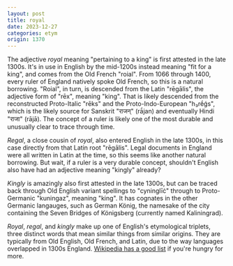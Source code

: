 ```yaml
---
layout: post
title: royal
date: 2023-12-27
categories: etym
origin: 1370
---
```

The adjective *royal* meaning "pertaining to a king" is first attested in the late 1300s. It's in use in English by the mid-1200s instead meaning "fit for a king", and comes from the Old French "roial". From 1066 through 1400, every ruler of England natively spoke Old French, so this is a natural borrowing. "Roial", in turn, is descended from the Latin "rēgālis", the adjective form of "rēx", meaning "king". That is likely descended from the reconstructed Proto-Italic "rēks" and the Proto-Indo-European "h₃rḗǵs", which is the likely source for Sanskrit "राजन्" (rā́jan) and eventually Hindi "राजा" (rājā). The concept of a ruler is likely one of the most durable and unusually clear to trace through time.

*Regal*, a close cousin of *royal*, also entered English in the late 1300s, in this case directly from that Latin root "rēgālis". Legal documents in England were all written in Latin at the time, so this seems like another natural borrowing. But wait, if a ruler is a very durable concept, shouldn't English also have had an adjective meaning "kingly" already?

*Kingly* is amazingly also first attested in the late 1300s, but can be traced back through Old English variant spellings to "cyninglīċ" through to Proto-Germanic "kuningaz", meaning "king". It has cognates in the other Germanic langauges, such as German König, the namesake of the city containing the Seven Bridges of Königsberg (currently named Kaliningrad).

*Royal*, *regal*, and *kingly* make up one of English's etymological triplets, three distinct words that mean similar things from similar origins. They are typically from Old English, Old French, and Latin, due to the way languages overlapped in 1300s England. [Wikipedia has a good list](https://en.wikipedia.org/wiki/Doublet_(linguistics)#By_language) if you're hungry for more.
